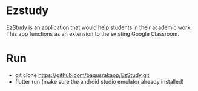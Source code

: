 # Ezstudy

 EzStudy is an application that would help students in their academic work. This app functions as an extension to the existing Google Classroom.

# Run
- git clone https://github.com/bagusrakaop/EzStudy.git
- flutter run (make sure the android studio emulator already installed)